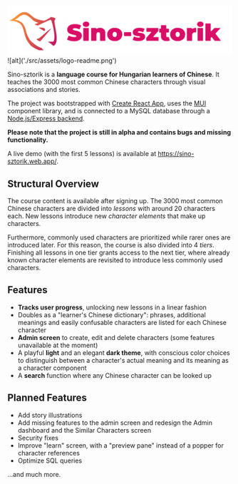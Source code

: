 <img src='./src/assets/logo-readme.png' alt='Logo' />
![alt]('./src/assets/logo-readme.png')

Sino-sztorik is a **language course for Hungarian learners of Chinese**. It teaches the 3000 most common Chinese characters through visual associations and stories.

The project was bootstrapped with [Create React App](https://github.com/facebook/create-react-app), uses the [MUI](https://mui.com) component library, and is connected to a MySQL database through a [Node.js/Express backend](https://github.com/x22tri/sino-sztorik-backend).

**Please note that the project is still in alpha and contains bugs and missing functionality.**

A live demo (with the first 5 lessons) is available at https://sino-sztorik.web.app/.

## Structural Overview

The course content is available after signing up. The 3000 most common Chinese characters are divided into _lessons_ with around 20 characters each. New lessons introduce new _character elements_ that make up characters.

Furthermore, commonly used characters are prioritized while rarer ones are introduced later. For this reason, the course is also divided into 4 _tiers_. Finishing all lessons in one tier grants access to the next tier, where already known character elements are revisited to introduce less commonly used characters.

## Features

- **Tracks user progress**, unlocking new lessons in a linear fashion
- Doubles as a "learner's Chinese dictionary": phrases, additional meanings and easily confusable characters are listed for each Chinese character
- **Admin screen** to create, edit and delete characters (some features unavailable at the moment)
- A playful **light** and an elegant **dark theme**, with conscious color choices to distinguish between a character's actual meaning and its meaning as a character component
- A **search** function where any Chinese character can be looked up

## Planned Features

- Add story illustrations
- Add missing features to the admin screen and redesign the Admin dashboard and the Similar Characters screen
- Security fixes
- Improve "learn" screen, with a "preview pane" instead of a popper for character references
- Optimize SQL queries

...and much more.

